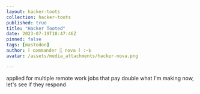 ```yaml
---
layout: hacker-toots
collection: hacker-toots
published: true
title: "Hacker Tooted"
date: 2023-07-19T18:47:46Z
pinned: false
tags: [mastodon]
author: ⸸ commander ░ nova ⸸ :~$
avatar: /assets/media_attachments/hacker-nova.png

---
```


<p>applied for multiple remote work jobs that pay double what I&#39;m making now, let&#39;s see if they respond</p>



